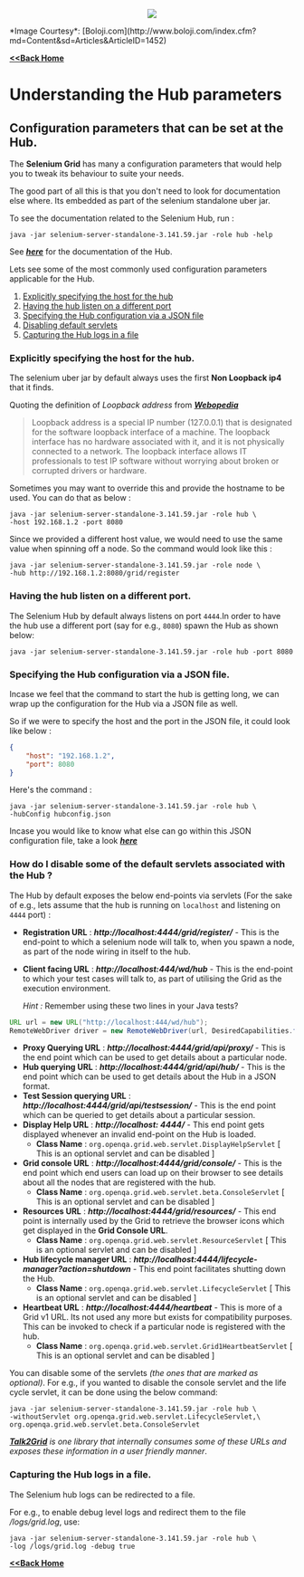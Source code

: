 <p align="center"> 
<img src='./images/banner.jpg'>
</p>
*Image Courtesy*: [Boloji.com](http://www.boloji.com/index.cfm?md=Content&sd=Articles&ArticleID=1452)

[**<<Back Home**](./README.md)

# Understanding the Hub parameters

## Configuration parameters that can be set at the Hub.

The **Selenium Grid** has many a configuration parameters that would help you to tweak its behaviour to suite your needs.

The good part of all this is that you don't need to look for documentation else where. Its embedded as part of the selenium standalone uber jar.

To see the documentation related to the Selenium Hub, run :

```
java -jar selenium-server-standalone-3.141.59.jar -role hub -help
```

See [**_here_**](./HUB_CONFIG_DOC.md) for the documentation of the Hub.

Lets see some of the most commonly used configuration parameters applicable for the Hub.

1. [Explicitly specifying the host for the hub](#specifyhost)
2. [Having the hub listen on a different port](#specifyport)
3. [Specifying the Hub configuration via a JSON file](#jsonconfig)
4. [Disabling default servlets](#disableservlets)
5. [Capturing the Hub logs in a file](#logfile)

### Explicitly specifying the host for the hub. <a name="specifyhost"></a>
The selenium uber jar by default always uses the first **Non Loopback ip4** that it finds.

Quoting the definition of _Loopback address_ from [**_Webopedia_**](http://www.webopedia.com/TERM/L/loopback_address.html)

> Loopback address is a special IP number (127.0.0.1) that is designated for the software loopback interface of a machine. The loopback interface has no hardware associated with it, and it is not physically connected to a network. The loopback interface allows IT professionals to test IP software without worrying about broken or corrupted drivers or hardware.

Sometimes you may want to override this and provide the hostname to be used. You can do that as below :

```
java -jar selenium-server-standalone-3.141.59.jar -role hub \
-host 192.168.1.2 -port 8080
```

Since we provided a different host value, we would need to use the same value when spinning off a node. So the command would look like this :

```
java -jar selenium-server-standalone-3.141.59.jar -role node \
-hub http://192.168.1.2:8080/grid/register
```

### Having the hub listen on a different port. <a name='specifyport'></a>
The Selenium Hub by default always listens on port `4444`.In order to have the hub use a different port (say for e.g., `8080`) spawn the Hub as shown below:

```
java -jar selenium-server-standalone-3.141.59.jar -role hub -port 8080
```

### Specifying the Hub configuration via a JSON file. <a name='jsonconfig'></a>
Incase we feel that the command to start the hub is getting long, we can wrap up the configuration for the Hub via a JSON file as well. 

So if we were to specify the host and the port in the JSON file, it could look like below :

```json
{
    "host": "192.168.1.2",
    "port": 8080
}
``` 

Here's the command : 

```
java -jar selenium-server-standalone-3.141.59.jar -role hub \
-hubConfig hubconfig.json
```

Incase you would like to know what else can go within this JSON configuration file, take a look [**_here_**](https://github.com/SeleniumHQ/selenium/blob/selenium-3.141.59/java/server/src/org/openqa/grid/common/defaults/DefaultHub.json)

### How do I disable some of the default servlets associated with the Hub ? <a name='disableservlets'></a>

The Hub by default exposes the below end-points via servlets (For the sake of e.g., lets assume that the hub is running on `localhost` and listening on `4444` port) : 

* **Registration URL** : **_http://localhost:4444/grid/register/_** - This is the end-point to which a selenium node will talk to, when you spawn a node, as part of the node wiring in itself to the hub. 

* **Client facing URL** : **_http://localhost:444/wd/hub_** - This is the end-point to which your test cases will talk to, as part of utilising the Grid as the execution environment. 

  _Hint :_ Remember using these two lines in your Java tests? 

```java
URL url = new URL("http://localhost:444/wd/hub");
RemoteWebDriver driver = new RemoteWebDriver(url, DesiredCapabilities.firefox());
```
 
* **Proxy Querying URL** : **_http://localhost:4444/grid/api/proxy/_** - This is the end point which can be used to get details about a particular node. 
* **Hub querying URL** : **_http://localhost:4444/grid/api/hub/_** - This is the end point which can be used to get details about the Hub in a JSON format.
* **Test Session querying URL** : **_http://localhost:4444/grid/api/testsession/_** - This is the end point which can be queried to get details about a particular session.
* **Display Help URL** : **_http://localhost: 4444/_** - This end point gets displayed whenever an invalid end-point on the Hub is loaded. 
  * **Class Name** : `org.openqa.grid.web.servlet.DisplayHelpServlet` [ This is an optional servlet and can be disabled ]
* **Grid console URL** : **_http://localhost:4444/grid/console/_** - This is the end point which end users can load up on their browser to see details about all the nodes that are registered with the hub.
  * **Class Name** : `org.openqa.grid.web.servlet.beta.ConsoleServlet` [ This is an optional servlet and can be disabled ]
* **Resources URL** : **_http://localhost:4444/grid/resources/_** - This end point is internally used by the Grid to retrieve the browser icons which get displayed in the **Grid Console URL**.
  * **Class Name** : `org.openqa.grid.web.servlet.ResourceServlet` [ This is an optional servlet and can be disabled ]
* **Hub lifecycle manager URL** : **_http://localhost:4444/lifecycle-manager?action=shutdown_** - This end point facilitates shutting down the Hub.
  * **Class Name** : `org.openqa.grid.web.servlet.LifecycleServlet` [ This is an optional servlet and can be disabled ]
* **Heartbeat URL** : **_http://localhost:4444/heartbeat_** - This is more of a Grid v1 URL. Its not used any more but exists for compatibility purposes. This can be invoked to check if a particular node is registered with the hub.
  * **Class Name** : `org.openqa.grid.web.servlet.Grid1HeartbeatServlet` [ This is an optional servlet and can be disabled ]

You can disable some of the servlets _(the ones that are marked as optional)_. For e.g., if you wanted to disable the console servlet and the life cycle servlet, it can be done using the below command:

```
java -jar selenium-server-standalone-3.141.59.jar -role hub \
-withoutServlet org.openqa.grid.web.servlet.LifecycleServlet,\
org.openqa.grid.web.servlet.beta.ConsoleServlet
```
[**_Talk2Grid_**](https://github.com/RationaleEmotions/talk2grid) *is one library that internally consumes some of these URLs and exposes these information in a user friendly manner*.

### Capturing the Hub logs in a file. <a name='logfile'></a>

The Selenium hub logs can be redirected to a file.

For e.g., to enable debug level logs and redirect them to the file _/logs/grid.log_, use:

```
java -jar selenium-server-standalone-3.141.59.jar -role hub \
-log /logs/grid.log -debug true
```

[**<<Back Home**](./README.md)

